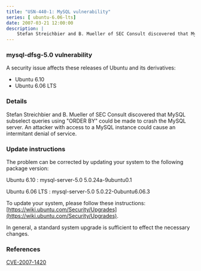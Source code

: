 ```yaml
---
title: "USN-440-1: MySQL vulnerability"
series: [ ubuntu-6.06-lts]
date: 2007-03-21 12:00:00
description: |
    Stefan Streichbier and B. Mueller of SEC Consult discovered that MySQL  subselect queries using &quot;ORDER BY&quot; could be made to crash the MySQL  server.  An attacker with access to a MySQL instance could cause an intermitant denial of service.
--- 
```

 
### mysql-dfsg-5.0 vulnerability

A security issue affects these releases of Ubuntu and its derivatives:

* Ubuntu 6.10
* Ubuntu 6.06 LTS

### Details

Stefan Streichbier and B. Mueller of SEC Consult discovered that MySQL subselect queries using &quot;ORDER BY&quot; could be made to crash the MySQL server. An attacker with access to a MySQL instance could cause an intermitant denial of service.

### Update instructions

The problem can be corrected by updating your system to the following package version:

Ubuntu 6.10
 : mysql-server-5.0 <span>5.0.24a-9ubuntu0.1</span>

Ubuntu 6.06 LTS
 : mysql-server-5.0 <span>5.0.22-0ubuntu6.06.3</span>

To update your system, please follow these instructions: [https://wiki.ubuntu.com/Security/Upgrades](https://wiki.ubuntu.com/Security/Upgrades).

In general, a standard system upgrade is sufficient to effect the necessary changes.

### References

 [CVE-2007-1420](http://people.ubuntu.com/~ubuntu-security/cve/CVE-2007-1420)
 
